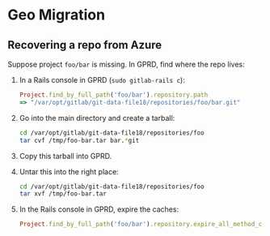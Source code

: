 # Geo Migration

## Recovering a repo from Azure

Suppose project `foo/bar` is missing. In GPRD, find where the repo lives:

1. In a Rails console in GPRD (`sudo gitlab-rails c`):

    ```ruby
    Project.find_by_full_path('foo/bar').repository.path
    => "/var/opt/gitlab/git-data-file18/repositories/foo/bar.git"

2. Go into the main directory and create a tarball:

    ```sh
    cd /var/opt/gitlab/git-data-file18/repositories/foo
    tar cvf /tmp/foo-bar.tar bar.*git
    ```

3. Copy this tarball into GPRD.

4. Untar this into the right place:

    ```sh
    cd /var/opt/gitlab/git-data-file18/repositories/foo
    tar xvf /tmp/foo-bar.tar
    ```

5. In the Rails console in GPRD, expire the caches:

    ```ruby
    Project.find_by_full_path('foo/bar').repository.expire_all_method_caches
    ```
